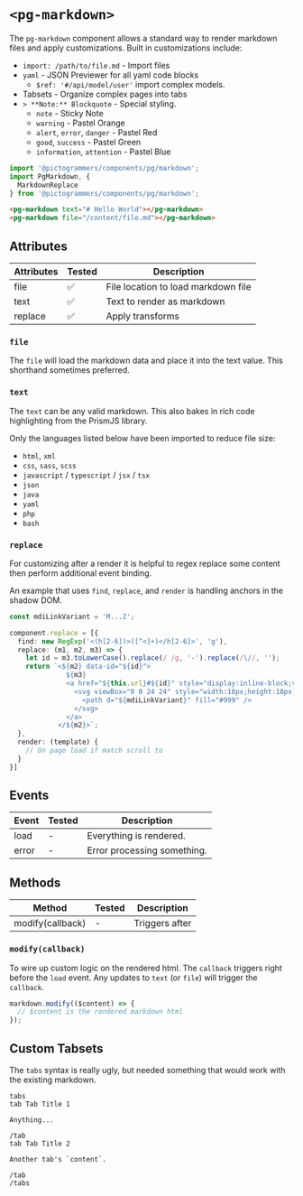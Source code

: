 # `<pg-markdown>`

The `pg-markdown` component allows a standard way to render markdown files and apply customizations. Built in customizations include:

- `import: /path/to/file.md` - Import files
- `yaml` - JSON Previewer for all yaml code blocks
  - `$ref: '#/api/model/user'` import complex models.
- Tabsets - Organize complex pages into tabs
- `> **Note:** Blockquote` - Special styling.
  - `note` - Sticky Note
  - `warning` - Pastel Orange
  - `alert`, `error`, `danger` - Pastel Red
  - `good`, `success` - Pastel Green
  - `information`, `attention` - Pastel Blue

```typescript
import '@pictogrammers/components/pg/markdown';
import PgMarkdown, {
  MarkdownReplace
} from '@pictogrammers/components/pg/markdown';
```

```html
<pg-markdown text="# Hello World"></pg-markdown>
<pg-markdown file="/content/file.md"></pg-markdown>
```

## Attributes

| Attributes | Tested   | Description |
| ---------- | -------- | ----------- |
| file       | &#x2705; | File location to load markdown file |
| text       | &#x2705; | Text to render as markdown |
| replace    | &#x2705; | Apply transforms |

### `file`

The `file` will load the markdown data and place it into the text value. This shorthand sometimes preferred.

### `text`

The `text` can be any valid markdown. This also bakes in rich code highlighting from the PrismJS library.

Only the languages listed below have been imported to reduce file size:

- `html`, `xml`
- `css`, `sass`, `scss`
- `javascript` / `typescript` / `jsx` / `tsx`
- `json`
- `java`
- `yaml`
- `php`
- `bash`

### `replace`

For customizing after a render it is helpful to regex replace some content then perform additional event binding.

An example that uses `find`, `replace`, and `render` is handling anchors in the shadow DOM.

```typescript
const mdiLinkVariant = 'M...Z';

component.replace = [{
  find: new RegExp('<(h[2-6])>([^<]+)</h[2-6]>', 'g'),
  replace: (m1, m2, m3) => {
    let id = m3.toLowerCase().replace(/ /g, '-').replace(/\//, '');
    return `<${m2} data-id="${id}">
              ${m3}
              <a href="${this.url}#${id}" style="display:inline-block;vertical-align:middle;">
                <svg viewBox="0 0 24 24" style="width:18px;height:18px;">
                  <path d="${mdiLinkVariant}" fill="#999" />
                </svg>
              </a>
            </${m2}>`;
  },
  render: (template) {
    // On page load if match scroll to
  }
}]
```

## Events

| Event | Tested   | Description |
| ---------- | -------- | ----------- |
| load       | -        | Everything is rendered. |
| error      | -        | Error processing something. |

## Methods

| Method     | Tested   | Description |
| ---------- | -------- | ----------- |
| modify(callback) | -        | Triggers after |

### `modify(callback)`

To wire up custom logic on the rendered html. The `callback` triggers right before the `load` event. Any updates to `text` (or `file`) will trigger the `callback`.

```javascript
markdown.modify(($content) => {
  // $content is the rendered markdown html
});
```

## Custom Tabsets

The `tabs` syntax is really ugly, but needed something that would work with the existing markdown.

```
tabs
tab Tab Title 1

Anything...

/tab
tab Tab Title 2

Another tab's `content`.

/tab
/tabs
```